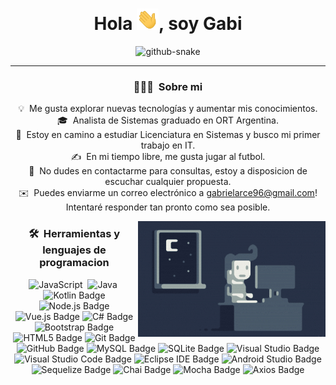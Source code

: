 <div align="center">
<h1 align="center">Hola <img width="35" src="https://github.com/1999AZZAR/1999AZZAR/blob/main/resources/img/waving.gif">, soy Gabi</h1>

<div align="center">
  <picture>
    <source media="(prefers-color-scheme: dark)" srcset="https://raw.githubusercontent.com/Gabbiarce/Gabbiarce/output/github-contribution-grid-snake-dark.svg" />
    <source media="(prefers-color-scheme: light)" srcset="https://raw.githubusercontent.com/Gabbiarce/Gabbiarce/output/github-contribution-grid-snake.svg" />
    <img alt="github-snake" src="https://raw.githubusercontent.com/Gabbiarce/Gabbiarce/output/github-contribution-grid-snake.svg" />
  </picture>
</div>

-----

### 👨🏻‍💻 &nbsp;Sobre mi

💡 &nbsp;Me gusta explorar nuevas tecnologías y aumentar mis conocimientos.\
🎓 &nbsp;Analista de Sistemas graduado en ORT Argentina.\
🌱 &nbsp;Estoy en camino a estudiar Licenciatura en Sistemas y busco mi primer trabajo en IT.\
✍️ &nbsp;En mi tiempo libre, me gusta jugar al futbol.\
💬 &nbsp;No dudes en contactarme para consultas, estoy a disposicion de escuchar cualquier propuesta.\
✉️ &nbsp;Puedes enviarme un correo electrónico a gabrielarce96@gmail.com! Intentaré responder tan pronto como sea posible.

<img alt="Night Coding" src="https://raw.githubusercontent.com/AVS1508/AVS1508/master/assets/Night-Coding.gif" align="right"/>

### 🛠 &nbsp;Herramientas y lenguajes de programacion

![JavaScript](https://img.shields.io/badge/-JavaScript-05122A?style=flat&logo=javascript)&nbsp;
![Java](https://img.shields.io/badge/Java-05122A?style=flat&logo=openjdk)&nbsp;
![Kotlin Badge](https://img.shields.io/badge/Kotlin-7F52FF?logo=kotlin&logoColor=fff&style=flat)
![Node.js Badge](https://img.shields.io/badge/Node.js-393?logo=nodedotjs&logoColor=fff&style=flat)
![Vue.js Badge](https://img.shields.io/badge/Vue.js-4FC08D?logo=vuedotjs&logoColor=fff&style=flat)
![C# Badge](https://img.shields.io/badge/C%23-512BD4?logo=csharp&logoColor=fff&style=flat)
![Bootstrap Badge](https://img.shields.io/badge/Bootstrap-7952B3?logo=bootstrap&logoColor=fff&style=flat)
![HTML5 Badge](https://img.shields.io/badge/HTML5-E34F26?logo=html5&logoColor=fff&style=flat)
![Git Badge](https://img.shields.io/badge/Git-F05032?logo=git&logoColor=fff&style=flat)
![GitHub Badge](https://img.shields.io/badge/GitHub-181717?logo=github&logoColor=fff&style=flat)
![MySQL Badge](https://img.shields.io/badge/MySQL-4479A1?logo=mysql&logoColor=fff&style=flat)
![SQLite Badge](https://img.shields.io/badge/SQLite-003B57?logo=sqlite&logoColor=fff&style=flat)
![Visual Studio Badge](https://img.shields.io/badge/Visual%20Studio-5C2D91?logo=visualstudio&logoColor=fff&style=flat)
![Visual Studio Code Badge](https://img.shields.io/badge/Visual%20Studio%20Code-007ACC?logo=visualstudiocode&logoColor=fff&style=flat)
![Eclipse IDE Badge](https://img.shields.io/badge/Eclipse%20IDE-2C2255?logo=eclipseide&logoColor=fff&style=flat)
![Android Studio Badge](https://img.shields.io/badge/Android%20Studio-3DDC84?logo=androidstudio&logoColor=fff&style=flat)
![Sequelize Badge](https://img.shields.io/badge/Sequelize-52B0E7?logo=sequelize&logoColor=fff&style=flat)
![Chai Badge](https://img.shields.io/badge/Chai-A30701?logo=chai&logoColor=fff&style=flat)
![Mocha Badge](https://img.shields.io/badge/Mocha-8D6748?logo=mocha&logoColor=fff&style=flat)
![Axios Badge](https://img.shields.io/badge/Axios-5A29E4?logo=axios&logoColor=fff&style=flat)
